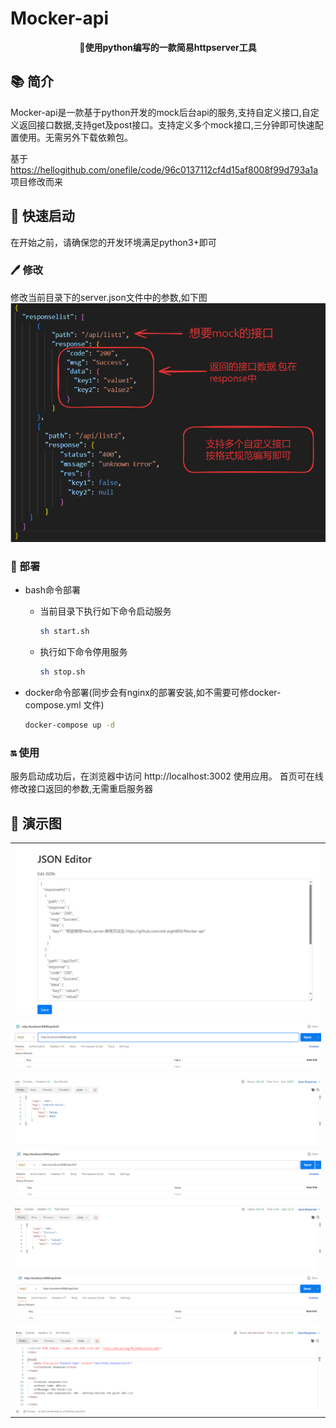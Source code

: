 # Mocker-api
<p align="center">
	<strong>🍬使用python编写的一款简易httpserver工具</strong>
</p>

## 📚 简介

Mocker-api是一款基于python开发的mock后台api的服务,支持自定义接口,自定义返回接口数据,支持get及post接口。支持定义多个mock接口,三分钟即可快速配置使用。无需另外下载依赖包。

基于 https://hellogithub.com/onefile/code/96c0137112cf4d15af8008f99d793a1a 项目修改而来

## 🚀 快速启动
在开始之前，请确保您的开发环境满足python3+即可

### 🖊 修改
修改当前目录下的server.json文件中的参数,如下图
<img src="pic/mock_data.png"/>

### 🤖 部署
- bash命令部署
  - 当前目录下执行如下命令启动服务
    ```bash
    sh start.sh
    ```
  - 执行如下命令停用服务
    ```bash
    sh stop.sh
    ```

- docker命令部署(同步会有nginx的部署安装,如不需要可修docker-compose.yml 文件)

    ```bash
    docker-compose up -d
    ```



### 🔛 使用
服务启动成功后，在浏览器中访问 http://localhost:3002 使用应用。
首页可在线修改接口返回的参数,无需重启服务器


## 👀 演示图

<table>
    <tr>
        <td><img src="pic/index.jpg"/></td>
    </tr>
    <tr>
        <td><img src="pic/error.png"/></td>
    </tr>
    <tr>
        <td><img src="pic/success.png"/></td>
    </tr>
    <tr>
        <td><img src="pic/Not_Found.png"/></td>
    </tr>
</table>